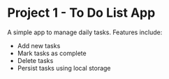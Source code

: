# Project 1 - To Do List App

A simple app to manage daily tasks. Features include:

- Add new tasks
- Mark tasks as complete
- Delete tasks
- Persist tasks using local storage
